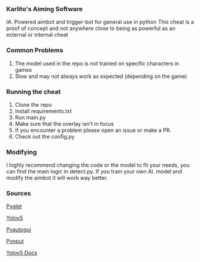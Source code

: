 ### Karlito's Aiming Software
IA. Powered aimbot and trigger-bot for general use in python
This cheat is a proof of concept and not anywhere close to being as powerful as an external or internal cheat

### Common Problems
1. The model used in the repo is not trained on specific characters in games
2. Slow and may not always work as expected (depending on the game)

### Running the cheat
1. Clone the repo
2. Install requirements.txt
3. Run main.py
4. Make sure that the overlay isn't in focus
5. If you encounter a problem please open an issue or make a PR.
6. Check out the config.py
   
### Modifying
I highly recommend changing the code or the model to fit your needs, 
you can find the main logic in detect.py.
If you train your own AI. model and modify the aimbot it will work way better.

### Sources
[Pyglet](https://github.com/pyglet/pyglet)

[Yolov5](https://github.com/ultralytics/yolov5)

[Pyautogui](https://github.com/asweigart/pyautogui)

[Pynput](https://github.com/moses-palmer/pynput)

[Yolov5 Docs](https://docs.ultralytics.com/yolov5/tutorials/train_custom_data/)


